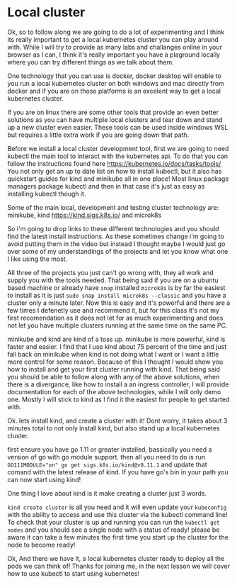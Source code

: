 # Local cluster

Ok, so to follow along we are going to do a lot of experimenting and I think its really important to get a local kubernetes cluster you can play around with. While I will try to provide as many labs and challanges online in your browser as I can, I think it's really important you have a plaground locally where you can try different things as we talk about them.

One technology that you can use is docker, docker desktop will enable to you run a local kubernetes cluster on both windows and mac directly from docker and if you are on those platforms is an excelent way to get a local kubernetes cluster. 

If you are on linux there are some other tools that provide an even better solutions as you can have multiple local clusters and tear down and stand up a new cluster even easier. These tools can be used inside windows WSL but requires a little extra work if you are going down that path.

Before we install a local cluster development tool, first we are going to need kubectl the main tool to interact with the kubernetes api. To do that you can follow the instructions found here https://kubernetes.io/docs/tasks/tools/ You not only get an up to date list on how to install kubectl, but it also has quickstart guides for kind and minikube all in one place! Most linux package managers package kubectl and then in that case it's just as easy as installing kubectl though it.

Some of the main local, development and testing cluster technology are:
minikube,
kind https://kind.sigs.k8s.io/
and
microk8s

So i'm going to drop links to these different technologies and you should find the latest install instructions. As these sometimes change i'm going to avoid putting them in the video but instead I thought maybe I would just go over some of my understandings of the projects and let you know what one I like using the most.

All three of the projects you just can't go wrong with, they all work and supply you with the tools needed. That being said if you are on a ubuntu based machine or already have `snap` installed `microk8s` is by far the easiest to install as it is just `sudo snap install microk8s --classic` and you have a cluster only a minute later. Now this is easy and it's powerful and there are a few times I defenetly use and recommend it, but for this class it's not my first recomendation as it does not let for as much experimenting and does not let you have multiple clusters running at the same time on the same PC.

minikube and kind are kind of a toss up. minikube is more powerful, kind is faster and easier. I find that I use kind about 75 percent of the time and just fall back on minikube when kind is not doing what I want or I want a little more control for some reason. Because of this I thought I would show you how to install and get your first cluster running with kind. That being said you should be able to follow along with any of the above solutions, when there is a divergance, like how to install a an ingress controller, I will provide documentation for each of the above technologies, while I will only demo one. Mostly I will stick to kind as I find it the easiest for people to get started with.

Ok. lets install kind, and create a cluster with it! Dont worry, it takes about 3 minutes total to not only install kind, but also stand up a local kubernetes cluster.

first ensure you have go 1.11 or greater installed, bassically you need a version of go with go module support. then all you need to do is run `GO111MODULE="on" go get sigs.k8s.io/kind@v0.11.1` and update that comand with the latest release of kind. If you have go's bin in your path you can now start using kind!

One thing I love about kind is it make creating a cluster just 3 words.

`kind create cluster` is all you need and it will even update your `kubeconfig` with the ability to access and use this cluster via the kubectl command line! To check that your cluster is up and running you can run the `kubectl get nodes` and you should see a single node with a status of ready! please be aware it can take a few minutes the first time you start up the cluster for the node to become ready!

Ok, And there we have it, a local kubernetes cluster ready to deploy all the pods we can think of! Thanks for joining me, in the next lesson we will cover how to use kubectl to start using kubernetes!
